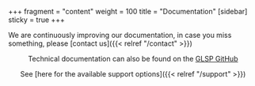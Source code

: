 +++
fragment = "content"
weight = 100
title = "Documentation"
[sidebar]
  sticky = true
+++
<span style='display:block; text-align: center;'>

We are continuously improving our documentation, in case you miss something, please [contact us]({{< relref  "/contact" >}})

</span>

<span style='display:block; text-align: center;'>

Technical documentation can also be found on the [GLSP GitHub](https://github.com/eclipse-glsp/glsp)

</span>

<span style='display:block; text-align: center;'>

See [here for the available support options]({{< relref  "/support" >}})

</span>